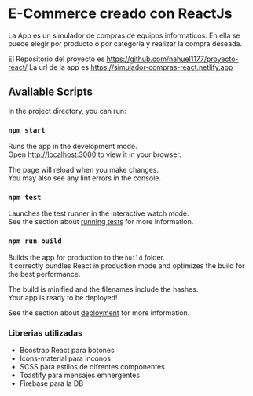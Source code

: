 # E-Commerce creado con ReactJs
La App es un simulador de compras de equipos informaticos. En ella se puede elegir por producto o por categoria y realizar la compra deseada.

El Repositorio del proyecto es https://github.com/nahuel1177/proyecto-react/
La url de la app es https://simulador-compras-react.netlify.app

## Available Scripts

In the project directory, you can run:

### `npm start`

Runs the app in the development mode.\
Open [http://localhost:3000](http://localhost:3000) to view it in your browser.

The page will reload when you make changes.\
You may also see any lint errors in the console.

### `npm test`

Launches the test runner in the interactive watch mode.\
See the section about [running tests](https://facebook.github.io/create-react-app/docs/running-tests) for more information.

### `npm run build`

Builds the app for production to the `build` folder.\
It correctly bundles React in production mode and optimizes the build for the best performance.

The build is minified and the filenames include the hashes.\
Your app is ready to be deployed!

See the section about [deployment](https://facebook.github.io/create-react-app/docs/deployment) for more information.

### Librerias utilizadas
- Boostrap React para botones
- Icons-material para inconos
- SCSS  para estilos de difrentes componentes
- Toastify para mensajes emnergentes
- Firebase para la DB
